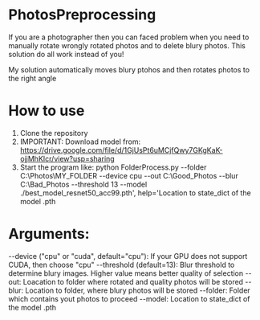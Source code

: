# PhotosPreprocessing
If you are a photographer then you can faced problem when you need to manually rotate wrongly rotated photos and to delete blury photos. This solution do all work instead of you!

My solution automatically moves blury ptohos and then rotates photos to the right angle

# How to use
1. Clone the repository
2. IMPORTANT: Download model from: https://drive.google.com/file/d/1GjUsPt6uMCjfQwy7GKgKaK-ojjMhKIcr/view?usp=sharing
3. Start the program like:
   python FolderProcess.py --folder C:\Photos\MY_FOLDER --device cpu --out C:\Good_Photos --blur C:\Bad_Photos --threshold 13 --model ./best_model_resnet50_acc99.pth', help='Location to state_dict of the model .pth

# Arguments:
--device ("cpu" or "cuda", default="cpu"): If your GPU does not support CUDA, then choose "cpu"
--threshold (default=13): Blur threshold to determine blury images. Higher value means better quality of selection
--out: Loacation to folder where rotated and quality photos will be stored
--blur: Location to folder, where blury photos will be stored
--folder: Folder which contains yout photos to proceed
--model: Location to state_dict of the model .pth
